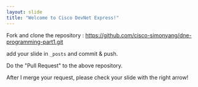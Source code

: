 ```yaml
---
layout: slide
title: "Welcome to Cisco DevNet Express!"
---
```



Fork and clone the repository : https://github.com/cisco-simonyang/dne-programming-part1.git

add your slide in `_posts` and commit & push.

Do the "Pull Request" to the above repository.

After I merge your request, please check your slide with the right arrow!
